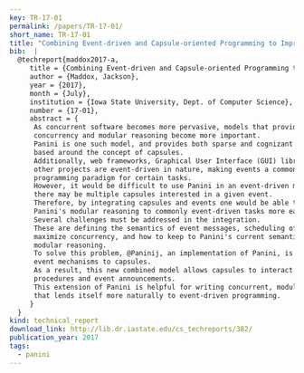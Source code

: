 ```yaml
---
key: TR-17-01
permalink: /papers/TR-17-01/
short_name: TR-17-01
title: "Combining Event-driven and Capsule-oriented Programming to Improve Integrated System Design"
bib:  |
  @techreport{maddox2017-a,
     title = {Combining Event-driven and Capsule-oriented Programming to Improve Integrated System Design},
     author = {Maddox, Jackson},
     year = {2017},
     month = {July},
     institution = {Iowa State University, Dept. of Computer Science},
     number = {17-01},
     abstract = {
      As concurrent software becomes more pervasive, models that provide both safe
      concurrency and modular reasoning become more important.
      Panini is one such model, and provides both sparse and cognizant interference
      based around the concept of capsules.
      Additionally, web frameworks, Graphical User Interface (GUI) libraries, and
      other projects are event-driven in nature, making events a commonly used
      programming paradigm for certain tasks.
      However, it would be difficult to use Panini in an event-driven manner, where
      there may be multiple capsules interested in a given event.
      Therefore, by integrating capsules and events one would be able to apply
      Panini's modular reasoning to commonly event-driven tasks more easily.
      Several challenges must be addressed in the integration.
      These are defining the semantics of event messages, scheduling of handlers to
      maximize concurrency, and how to keep to Panini's current semantics which allow
      modular reasoning.
      To solve this problem, @Paninij, an implementation of Panini, is extended to add
      event mechanisms to capsules.
      As a result, this new combined model allows capsules to interact using both
      procedures and event announcements.
      This extension of Panini is helpful for writing concurrent, modular software
      that lends itself more naturally to event-driven programming.
     }
  }
kind: technical_report
download_link: http://lib.dr.iastate.edu/cs_techreports/382/
publication_year: 2017
tags:
  - panini
---
```

